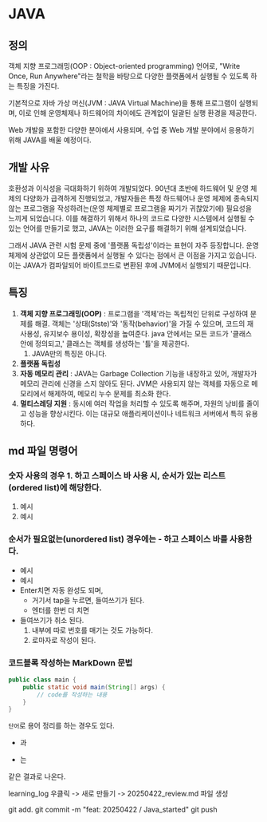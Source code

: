 # JAVA
## 정의 

객체 지향 프로그래밍(OOP : Object-oriented programming) 언어로, 
"Write Once, Run Anywhere"라는 철학을 바탕으로 다양한 플랫폼에서 실행될 수 있도록 하는 특징을 가진다.

기본적으로 자바 가상 머신(JVM : JAVA Virtual Machine)을 통해 프로그램이 실행되며, 
이로 인해 운영체제나 하드웨어의 차이에도 관계없이 일괄된 실행 환경을 제공한다.

Web 개발을 포함한 다양한 분야에서 사용되며, 수업 중 Web 개발 분야에서 응용하기 위해 JAVA를 배울 예정이다.

## 개발 사유
호환성과 이식성을 극대화하기 위하여 개발되었다.
90년대 초반에 하드웨어 및 운영 체제의 다양화가 급격하게 진행되었고,
개발자들은 특정 하드웨어나 운영 체제에 종속되지 않는 프로그램을 작성하려는(운영 체제별로 프로그램을 짜기가 귀찮았기에) 필요성을 느끼게 되었습니다. 
이를 해결하기 위해서 하나의 코드로 다양한 시스템에서 실행될 수 있는 언어를 만들기로 했고, 
JAVA는 이러한 요구를 해결하기 위해 설계되었습니다.

그래서 JAVA 관련 시험 문제 중에 '플랫폼 독립성'이라는 표현이 자주 등장합니다. 
운영 체제에 상관없이 모든 플랫폼에서 실행될 수 있다는 점에서 큰 이점을 가지고 있습니다. 
이는 JAVA가 컴파일되어 바이트코드로 변환된 후에 JVM에서 실행되기 때문입니다. 

## 특징
1. **객체 지향 프로그래밍(OOP)** : 프로그램을 '객체'라는 독립적인 단위로 구성하여 문제를 해결. 객체는 '상태(Stste)'와 '동작(behavior)'을 가질 수 있으며, 코드의 재사용성, 유지보수 용이성, 확장성을 높여준다. java 안에서는 모든 코드가 '클래스 안에 정의되고,' 클래스는 객체를 생성하는 '틀'을 제공한다.
   1. JAVA만의 특징은 아니다.
2. **플랫폼 독립성**
3. **자동 메모리 관리** :  JAVA는 Garbage Collection 기능을 내장하고 있어, 개발자가 메모리 관리에 신경을 스지 않아도 된다. JVM은 사용되지 않는 객체를 자동으로 메모리에서 해제하여, 메모리 누수 문제를 최소화 한다.
4. **멀티스레딩 지원** : 동시에 여러 작업을 처리할 수 있도록 해주며, 자원의 낭비를 줄이고 성능을 향상시킨다. 이는 대규모 애플리케이션이나 네트워크 서버에서 특히 유용하다. 


## md 파일 명령어
### 숫자 사용의 경우 1. 하고 스페이스 바 사용 시, 순서가 있는 리스트(ordered list)에 해당한다.
1. 예시
2. 예시 


### 순서가 필요없는(unordered list) 경우에는 - 하고 스페이스 바를 사용한다. 
- 예시
- 예시
- Enter치면 자동 완성도 되며,
  - 거기서 tap을 누르면, 들여쓰기가 된다.
  - 엔터를 한번 더 치면
- 들여쓰기가 취소 된다.
  1. 내부에 따로 번호를 매기는 것도 가능하다.
  2. 로마자로 작성이 된다.



### 코드블록 작성하는 MarkDown 문법
```java
public class main {
    public static void main(String[] args) {
        // code를 작성하는 내용 
    }
}
```

`단어`로 용어 정리를 하는 경우도 있다. 

* 과
- 는

같은 결과로 나온다. 

learning_log 우클릭 -> 새로 만들기 -> 20250422_review.md 파일 생성 


git add.
git commit -m "feat: 20250422 / Java_started"
git push